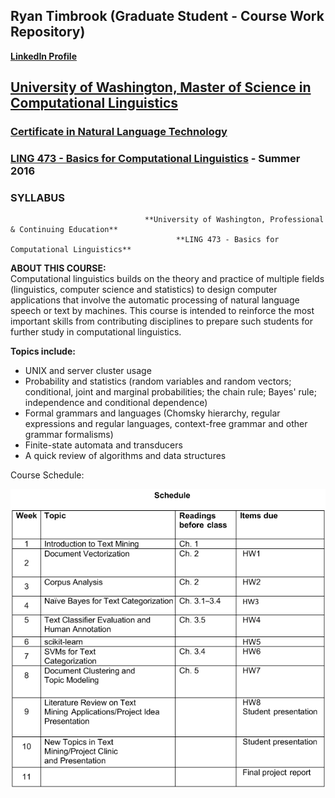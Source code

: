 ## Ryan Timbrook (Graduate Student - Course Work Repository)
**[LinkedIn Profile](https://www.linkedin.com/in/ryantimbrook/)**

## [University of Washington, Master of Science in Computational Linguistics](https://www.compling.uw.edu/?utm_source=pce.uw.edu&utm_medium=referral&utm_campaign=(not%20set))
### [Certificate in Natural Language Technology](https://www.pce.uw.edu/certificates/natural-language-technology)

### [LING 473 - Basics for Computational Linguistics](https://www.pce.uw.edu/courses/basics-for-computational-linguistics) - Summer 2016
### SYLLABUS

                                  **University of Washington, Professional & Continuing Education**
                                         **LING 473 - Basics for Computational Linguistics**     

**ABOUT THIS COURSE:** <br>
Computational linguistics builds on the theory and practice of multiple fields (linguistics, computer science and statistics) to design computer applications that involve the automatic processing of natural language speech or text by machines. This course is intended to reinforce the most important skills from contributing disciplines to prepare such students for further study in computational linguistics.

**Topics include:** <br>
* UNIX and server cluster usage
* Probability and statistics (random variables and random vectors; conditional, joint and marginal probabilities; the chain rule; Bayes' rule; independence and conditional dependence)
* Formal grammars and languages (Chomsky hierarchy, regular expressions and regular languages, context-free grammar and other grammar formalisms)
* Finite-state automata and transducers
* A quick review of algorithms and data structures



Course Schedule:

![Schedule](./images/schedule.png)


